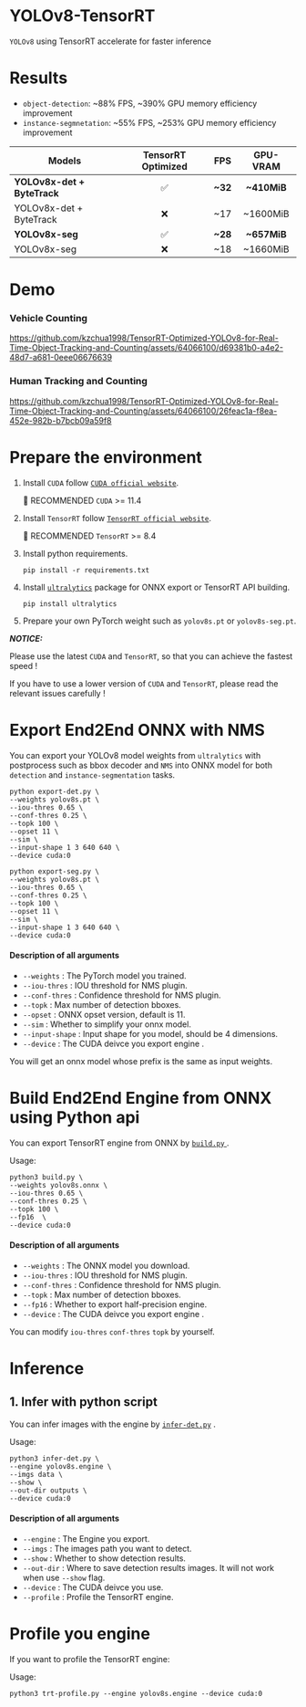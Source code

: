 # YOLOv8-TensorRT

`YOLOv8` using TensorRT accelerate for faster inference


# Results
- `object-detection`: ~88% FPS, ~390% GPU memory efficiency improvement
- `instance-segmnetation`: ~55% FPS, ~253% GPU memory efficiency improvement

| Models               | TensorRT Optimized               | FPS              | GPU-VRAM             |
|-- | :-: | :-: | :-: |
| **YOLOv8x-det + ByteTrack** | ✅ | **~32** | **~410MiB** |
| YOLOv8x-det + ByteTrack | ❌ | ~17 | ~1600MiB |
| **YOLOv8x-seg** | ✅ | **~28** | **~657MiB** |
| YOLOv8x-seg | ❌ | ~18 | ~1660MiB |

# Demo
### Vehicle Counting 
https://github.com/kzchua1998/TensorRT-Optimized-YOLOv8-for-Real-Time-Object-Tracking-and-Counting/assets/64066100/d69381b0-a4e2-48d7-a681-0eee06676639

### Human Tracking and Counting 
https://github.com/kzchua1998/TensorRT-Optimized-YOLOv8-for-Real-Time-Object-Tracking-and-Counting/assets/64066100/26feac1a-f8ea-452e-982b-b7bcb09a59f8


# Prepare the environment

1. Install `CUDA` follow [`CUDA official website`](https://docs.nvidia.com/cuda/cuda-installation-guide-linux/index.html#download-the-nvidia-cuda-toolkit).

   🚀 RECOMMENDED `CUDA` >= 11.4

2. Install `TensorRT` follow [`TensorRT official website`](https://developer.nvidia.com/nvidia-tensorrt-8x-download).

   🚀 RECOMMENDED `TensorRT` >= 8.4

2. Install python requirements.

   ``` shell
   pip install -r requirements.txt
   ```

3. Install [`ultralytics`](https://github.com/ultralytics/ultralytics) package for ONNX export or TensorRT API building.

   ``` shell
   pip install ultralytics
   ```

5. Prepare your own PyTorch weight such as `yolov8s.pt` or `yolov8s-seg.pt`.

***NOTICE:***

Please use the latest `CUDA` and `TensorRT`, so that you can achieve the fastest speed !

If you have to use a lower version of `CUDA` and `TensorRT`, please read the relevant issues carefully !



# Export End2End ONNX with NMS

You can export your YOLOv8 model weights from `ultralytics` with postprocess such as bbox decoder and `NMS` into ONNX model for both `detection` and `instance-segmentation` tasks.

``` shell
python export-det.py \
--weights yolov8s.pt \
--iou-thres 0.65 \
--conf-thres 0.25 \
--topk 100 \
--opset 11 \
--sim \
--input-shape 1 3 640 640 \
--device cuda:0
```

``` shell
python export-seg.py \
--weights yolov8s.pt \
--iou-thres 0.65 \
--conf-thres 0.25 \
--topk 100 \
--opset 11 \
--sim \
--input-shape 1 3 640 640 \
--device cuda:0
```

#### Description of all arguments

- `--weights` : The PyTorch model you trained.
- `--iou-thres` : IOU threshold for NMS plugin.
- `--conf-thres` : Confidence threshold for NMS plugin.
- `--topk` : Max number of detection bboxes.
- `--opset` : ONNX opset version, default is 11.
- `--sim` : Whether to simplify your onnx model.
- `--input-shape` : Input shape for you model, should be 4 dimensions.
- `--device` : The CUDA deivce you export engine .

You will get an onnx model whose prefix is the same as input weights.



# Build End2End Engine from ONNX using Python api

You can export TensorRT engine from ONNX by [`build.py` ](build.py).

Usage:

``` shell
python3 build.py \
--weights yolov8s.onnx \
--iou-thres 0.65 \
--conf-thres 0.25 \
--topk 100 \
--fp16  \
--device cuda:0
```

#### Description of all arguments

- `--weights` : The ONNX model you download.
- `--iou-thres` : IOU threshold for NMS plugin.
- `--conf-thres` : Confidence threshold for NMS plugin.
- `--topk` : Max number of detection bboxes.
- `--fp16` : Whether to export half-precision engine.
- `--device` : The CUDA deivce you export engine .

You can modify `iou-thres` `conf-thres` `topk` by yourself.



# Inference

## 1. Infer with python script

You can infer images with the engine by [`infer-det.py`](infer-det.py) .

Usage:

``` shell
python3 infer-det.py \
--engine yolov8s.engine \
--imgs data \
--show \
--out-dir outputs \
--device cuda:0
```

#### Description of all arguments

- `--engine` : The Engine you export.
- `--imgs` : The images path you want to detect.
- `--show` : Whether to show detection results.
- `--out-dir` : Where to save detection results images. It will not work when use `--show` flag.
- `--device` : The CUDA deivce you use.
- `--profile` : Profile the TensorRT engine.


# Profile you engine

If you want to profile the TensorRT engine:

Usage:

``` shell
python3 trt-profile.py --engine yolov8s.engine --device cuda:0
```

